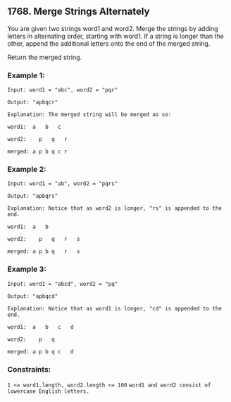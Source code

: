 ## 1768. Merge Strings Alternately


You are given two strings word1 and word2. Merge the strings by adding letters in alternating order, starting with word1. If a string is longer than the other, append the additional letters onto the end of the merged string.

Return the merged string.

### Example 1:

`Input: word1 = "abc", word2 = "pqr"`

`Output: "apbqcr"`

`Explanation: The merged string will be merged as so:`

`word1:  a   b   c`

`word2:    p   q   r`

`merged: a p b q c r`



### Example 2:
`Input: word1 = "ab", word2 = "pqrs"`

`Output: "apbqrs"`

`Explanation: Notice that as word2 is longer, "rs" is appended to the end.`

`word1:  a   b`

`word2:    p   q   r   s`

`merged: a p b q   r   s`


### Example 3:

`Input: word1 = "abcd", word2 = "pq"`

`Output: "apbqcd"`

`Explanation: Notice that as word1 is longer, "cd" is appended to the end.`

`word1:  a   b   c   d`

`word2:    p   q`

`merged: a p b q c   d`


### Constraints:

`1 <= word1.length, word2.length <= 100`
`word1 and word2 consist of lowercase English letters.`